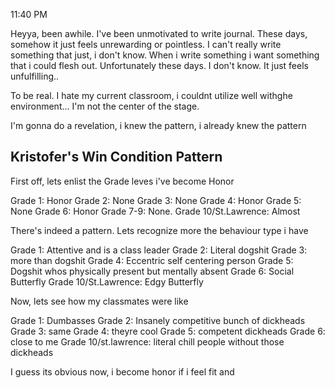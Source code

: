 
11:40 PM

Heyya, been awhile. I've been unmotivated to write journal. These days, somehow it just feels unrewarding or pointless. I can't really write something that just, i don't know. When i write something i want something that i could flesh out. Unfortunately these days. I don't know. It just feels unfulfilling..

To be real. I hate my current classroom, i couldnt utilize well withghe environment... I'm not the center of the stage.

I'm gonna do a revelation, i knew the pattern, i already knew the pattern

## Kristofer's Win Condition Pattern

First off, lets enlist the Grade leves i've become Honor

Grade 1: Honor 
Grade 2: None
Grade 3: None
Grade 4: Honor
Grade 5: None
Grade 6: Honor
Grade 7-9: None.
Grade 10/St.Lawrence: Almost

There's indeed a pattern. Lets recognize more the behaviour type i have

Grade 1: Attentive and is a class leader
Grade 2: Literal dogshit
Grade 3: more than dogshit
Grade 4: Eccentric self centering person
Grade 5: Dogshit whos physically present but mentally absent
Grade 6: Social Butterfly
Grade 10/St.Lawrence: Edgy Butterfly

Now, lets see how my classmates were like

Grade 1: Dumbasses
Grade 2: Insanely competitive bunch of dickheads
Grade 3: same
Grade 4: theyre cool
Grade 5: competent dickheads
Grade 6: close to me
Grade 10/st.lawrence: literal chill people without those dickheads

I guess its obvious now, i become honor if i feel fit and 